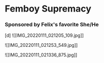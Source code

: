 # Femboy Supremacy
### Sponsored by Felix's favorite She/He

[d]
![[IMG_20220111_021205_109.jpg]]

![[IMG_20220111_021253_549.jpg]]

![[IMG_20220111_021336_875.jpg]]